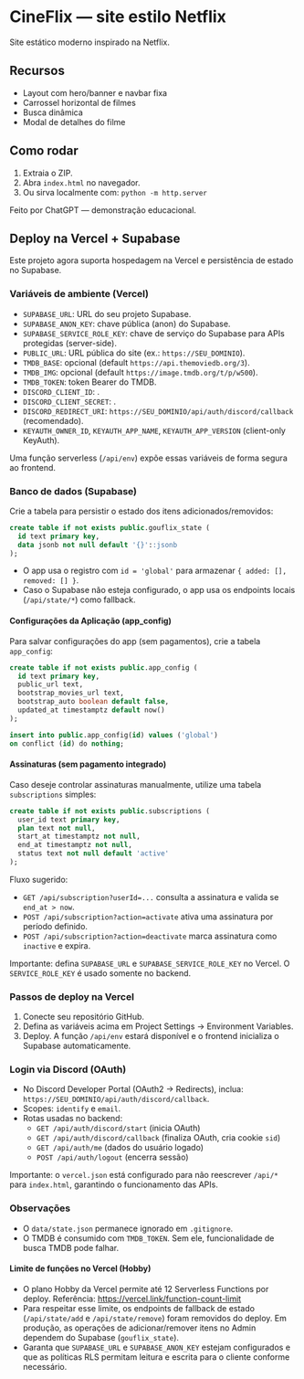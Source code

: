 # CineFlix — site estilo Netflix
Site estático moderno inspirado na Netflix.

## Recursos
- Layout com hero/banner e navbar fixa
- Carrossel horizontal de filmes
- Busca dinâmica
- Modal de detalhes do filme

## Como rodar
1. Extraia o ZIP.
2. Abra `index.html` no navegador.
3. Ou sirva localmente com: `python -m http.server`

Feito por ChatGPT — demonstração educacional.

## Deploy na Vercel + Supabase

Este projeto agora suporta hospedagem na Vercel e persistência de estado no Supabase.

### Variáveis de ambiente (Vercel)
- `SUPABASE_URL`: URL do seu projeto Supabase.
- `SUPABASE_ANON_KEY`: chave pública (anon) do Supabase.
- `SUPABASE_SERVICE_ROLE_KEY`: chave de serviço do Supabase para APIs protegidas (server-side).
- `PUBLIC_URL`: URL pública do site (ex.: `https://SEU_DOMINIO`).
- `TMDB_BASE`: opcional (default `https://api.themoviedb.org/3`).
- `TMDB_IMG`: opcional (default `https://image.tmdb.org/t/p/w500`).
- `TMDB_TOKEN`: token Bearer do TMDB.
- `DISCORD_CLIENT_ID`: <seu-client-id>.
- `DISCORD_CLIENT_SECRET`: <seu-client-secret>.
- `DISCORD_REDIRECT_URI`: `https://SEU_DOMINIO/api/auth/discord/callback` (recomendado).
- `KEYAUTH_OWNER_ID`, `KEYAUTH_APP_NAME`, `KEYAUTH_APP_VERSION` (client-only KeyAuth).

Uma função serverless (`/api/env`) expõe essas variáveis de forma segura ao frontend.

### Banco de dados (Supabase)
Crie a tabela para persistir o estado dos itens adicionados/removidos:

```sql
create table if not exists public.gouflix_state (
  id text primary key,
  data jsonb not null default '{}'::jsonb
);
```

- O app usa o registro com `id = 'global'` para armazenar `{ added: [], removed: [] }`.
- Caso o Supabase não esteja configurado, o app usa os endpoints locais (`/api/state/*`) como fallback.

#### Configurações da Aplicação (app_config)
Para salvar configurações do app (sem pagamentos), crie a tabela `app_config`:

```sql
create table if not exists public.app_config (
  id text primary key,
  public_url text,
  bootstrap_movies_url text,
  bootstrap_auto boolean default false,
  updated_at timestamptz default now()
);

insert into public.app_config(id) values ('global')
on conflict (id) do nothing;
```

#### Assinaturas (sem pagamento integrado)
Caso deseje controlar assinaturas manualmente, utilize uma tabela `subscriptions` simples:

```sql
create table if not exists public.subscriptions (
  user_id text primary key,
  plan text not null,
  start_at timestamptz not null,
  end_at timestamptz not null,
  status text not null default 'active'
);
```

Fluxo sugerido:
- `GET /api/subscription?userId=...` consulta a assinatura e valida se `end_at > now`.
- `POST /api/subscription?action=activate` ativa uma assinatura por período definido.
- `POST /api/subscription?action=deactivate` marca assinatura como `inactive` e expira.

Importante: defina `SUPABASE_URL` e `SUPABASE_SERVICE_ROLE_KEY` no Vercel. O `SERVICE_ROLE_KEY` é usado somente no backend.

### Passos de deploy na Vercel
1. Conecte seu repositório GitHub.
2. Defina as variáveis acima em Project Settings → Environment Variables.
3. Deploy. A função `/api/env` estará disponível e o frontend inicializa o Supabase automaticamente.

### Login via Discord (OAuth)
- No Discord Developer Portal (OAuth2 → Redirects), inclua: `https://SEU_DOMINIO/api/auth/discord/callback`.
- Scopes: `identify` e `email`.
- Rotas usadas no backend:
  - `GET /api/auth/discord/start` (inicia OAuth)
  - `GET /api/auth/discord/callback` (finaliza OAuth, cria cookie `sid`)
  - `GET /api/auth/me` (dados do usuário logado)
  - `POST /api/auth/logout` (encerra sessão)

Importante: o `vercel.json` está configurado para não reescrever `/api/*` para `index.html`, garantindo o funcionamento das APIs.

### Observações
- O `data/state.json` permanece ignorado em `.gitignore`.
- O TMDB é consumido com `TMDB_TOKEN`. Sem ele, funcionalidade de busca TMDB pode falhar.
 
#### Limite de funções no Vercel (Hobby)
- O plano Hobby da Vercel permite até 12 Serverless Functions por deploy. Referência: https://vercel.link/function-count-limit
- Para respeitar esse limite, os endpoints de fallback de estado (`/api/state/add` e `/api/state/remove`) foram removidos do deploy. Em produção, as operações de adicionar/remover itens no Admin dependem do Supabase (`gouflix_state`).
- Garanta que `SUPABASE_URL` e `SUPABASE_ANON_KEY` estejam configurados e que as políticas RLS permitam leitura e escrita para o cliente conforme necessário.
